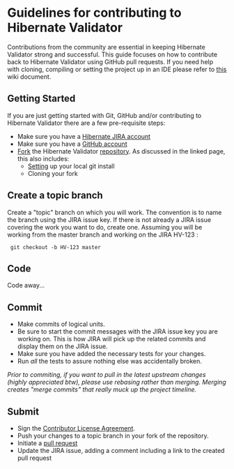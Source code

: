 Guidelines for contributing to Hibernate Validator
====
Contributions from the community are essential in keeping Hibernate Validator strong and successful.
This guide focuses on how to contribute back to Hibernate Validator using GitHub pull requests.
If you need help with cloning, compiling or setting the project up in an IDE please refer to
[this](https://community.jboss.org/wiki/ContributingtoHibernateValidator) wiki document.

## Getting Started
If you are just getting started with Git, GitHub and/or contributing to Hibernate Validator there are a
few pre-requisite steps:

* Make sure you have a [Hibernate JIRA account](https://hibernate.atlassian.net)
* Make sure you have a [GitHub account](https://github.com/signup/free)
* [Fork](http://help.github.com/fork-a-repo) the Hibernate Validator [repository](https://github.com/hibernate/hibernate-validator).
As discussed in the linked page, this also includes:
    * [Setting](https://help.github.com/articles/set-up-git) up your local git install
    * Cloning your fork


## Create a topic branch
Create a "topic" branch on which you will work.  The convention is to name the branch
using the JIRA issue key.  If there is not already a JIRA issue covering the work you
want to do, create one.  Assuming you will be working from the master branch and working
on the JIRA HV-123 :

     git checkout -b HV-123 master


## Code

Code away...

## Commit

* Make commits of logical units.
* Be sure to start the commit messages with the JIRA issue key you are working on. This is how JIRA will pick
up the related commits and display them on the JIRA issue.
* Make sure you have added the necessary tests for your changes.
* Run _all_ the tests to assure nothing else was accidentally broken.

_Prior to commiting, if you want to pull in the latest upstream changes (highly
appreciated btw), please use rebasing rather than merging.  Merging creates
"merge commits" that really muck up the project timeline._

## Submit
* Sign the [Contributor License Agreement](https://cla.jboss.org/).
* Push your changes to a topic branch in your fork of the repository.
* Initiate a [pull request](http://help.github.com/send-pull-requests/)
* Update the JIRA issue, adding a comment including a link to the created pull request
